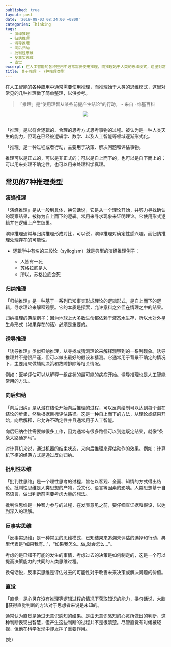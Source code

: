 ```yaml
---
published: true
layout: post
date: '2019-08-03 08:34:00 +0800'
categories: Thinking
tags:
  - 演绎推理
  - 归纳推理
  - 诱导推理
  - 向后归纳
  - 批判性思维
  - 反事实思维
  - 直觉
excerpt: 在人工智能的各种应用中通常需要使用推理，而推理始于人类的思维模式，这里对常见的几种推理做了简单整理，以供参考。
title: 关于推理 - 7种推理类型
---
```


在人工智能的各种应用中通常需要使用推理，而推理始于人类的思维模式，这里对常见的几种推理做了简单整理，以供参考。


> 「推理」是“使用理智从某些前提产生结论”的行动。    - 来自 · 维基百科

<div align="center"><img src="https://www.bobinsun.cn/assets/images/reasoning-01.jpg"/></div><br>

「推理」是以符合逻辑的、合理的思考方式思考事物的过程。被认为是一种人类天生的能力，但现在已经被逻辑学、数学、以及人工智能等领域逐渐形式化。


「推理」是一种过程或者行动，主要用于决策、解决问题和评估事物。

推理可以是正式的，可以是非正式的；可以是自上而下的，也可以是自下而上的；可以用来处理不确定性，也可以用来处理科学真理。


## 常见的7种推理类型


### 演绎推理

「演绎推理」是从一般到具体，换句话说，它是从一个理论开始，并努力寻找确认的观察结果，被称为自上而下的逻辑。常用来寻求现象来证明理论。它使用形式逻辑并在逻辑上产生结果。

演绎推理通常与归纳推理形成对比，可以说，演绎推理对确定性感兴趣，而归纳推理处理存在的可能性。

* 逻辑学中有名的三段论（syllogism）就是典型的演绎推理例子：

	- 人皆有一死
	- 苏格拉底是人
	- 所以，苏格拉底会死

### 归纳推理

「归纳推理」是一种基于一系列已知事实形成理论的逻辑形式，是自上而下的逻辑，寻求理论来解释观察。它的本质是探索，允许意料之外但在情理之中的结果。

归纳推理的典型例子：因为地球上大多数生命都依赖于液态水生存，所以水对外星生命形式（如果存在的话）必须是重要的。

### 诱导推理

「诱导推理」类似归纳推理，从寻找或猜测理论来解释观察到的一系列现象。诱导推理并不是很严谨，但可以做出最好的假设和猜测。它通常用于背景不确定的情况下，主要用来做辅助决策和故障排除等相关情况。

例如：医学评估可以从解释一组症状的最可能的病症开始。诱导推理也是人工智能常用的方法。

### 向后归纳

「向后归纳」是从潜在结论开始向后推理的过程，可以反向绘制可以达到每个潜在结论的步骤，然后根据目标评估路径。这是一种自上而下的方法，从理论或结果开始，向后解释，它允许不确定性并且通常用于人工智能。

向后归纳往往需要做很多工作，因为通常有很多路径可以到达既定结果，就像“条条大路通罗马”。

对计算机来说，通过机器的结束状态，来向后推理来评估动作的效果。例如：计算机下棋的经典方式是通过反向归纳。

<script async src="https://pagead2.googlesyndication.com/pagead/js/adsbygoogle.js"></script>
<ins class="adsbygoogle"
     style="display:block; text-align:center;"
     data-ad-layout="in-article"
     data-ad-format="fluid"
     data-ad-client="ca-pub-3828096221540362"
     data-ad-slot="4243777471"></ins>
<script>
     (adsbygoogle = window.adsbygoogle || []).push({});
</script>


### 批判性思维

「批判性思维」是一个理性思考的过程，旨在以客观、全面、知情的方式得出结论。批判性思维是人类思想的产物，受文化、语言等因素的影响。人类思想基于自然语言，做出判断前需要考虑大量的想法。

批判性思维是一种智力参与的过程，在发表意见之前，要仔细查证据和假设，以达到深入的理解。

### 反事实思维

「反事实思维」是一种常见的思维模式，已知结果来追溯未评估的选择和行动，典型代表是“如果我有...”，“如果我怎么...做,就会怎么...”。

考虑的是已知不可能的发生的事情，考虑过去的决策是如何制定的，这是一个可以提高决策能力的共同的人类思维过程。

换句话说，反事实思维是评估过去的可能性对于改善未来决策或解决问题的价值。

### 直觉

「直觉」是心灵在没有推理等逻辑过程的情况下获取知识的能力，换句话说，大脑🧠获得直觉判断的方法对于思想者来说是未知的。

通常认为直觉是通过无意识感知的结果。是由无意识感知的心灵所做出的判断，这种判断表现出智慧，但产生这些判断的过程并不是很清楚。尽管直觉有时候被轻视，但他在科学发现中却发挥了重要作用。

(完)
